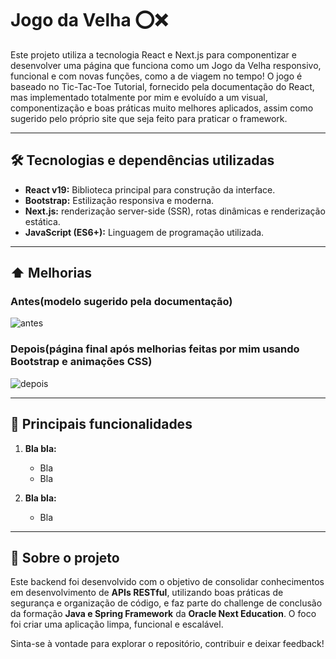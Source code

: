 # Jogo da Velha ⭕❌

Este projeto utiliza a tecnologia React e Next.js para componentizar e desenvolver uma página que funciona como um Jogo da Velha responsivo, funcional e com novas funções, como a de viagem no tempo! O jogo é baseado no Tic-Tac-Toe Tutorial, fornecido pela documentação do React, mas implementado totalmente por mim e evoluído a um visual, componentização e boas práticas muito melhores aplicados, assim como sugerido pelo próprio site que seja feito para praticar o framework.

---

## 🛠️ Tecnologias e dependências utilizadas

- **React v19:** Biblioteca principal para construção da interface.
- **Bootstrap:** Estilização responsiva e moderna.
- **Next.js:**  renderização server-side (SSR), rotas dinâmicas e renderização estática.
- **JavaScript (ES6+):** Linguagem de programação utilizada.


---

## ⬆️ Melhorias

### Antes(modelo sugerido pela documentação)
  ![antes](https://github.com/user-attachments/assets/fe6e66c4-53ba-4238-8cc0-c057a73d555a)

### Depois(página final após melhorias feitas por mim usando Bootstrap e animações CSS)
  ![depois](https://github.com/user-attachments/assets/eb7a0314-3017-4b65-ac19-2906bb2a5e96)

---

## 🚀 Principais funcionalidades

1. **Bla bla:**
   - Bla
   - Bla

2. **Bla bla:**
   - Bla

---

## 📝 Sobre o projeto

Este backend foi desenvolvido com o objetivo de consolidar conhecimentos em desenvolvimento de **APIs RESTful**, utilizando boas práticas de segurança e organização de código, e faz parte do challenge de conclusão da formação **Java e Spring Framework** da **Oracle Next Education**. O foco foi criar uma aplicação limpa, funcional e escalável.

Sinta-se à vontade para explorar o repositório, contribuir e deixar feedback! 

